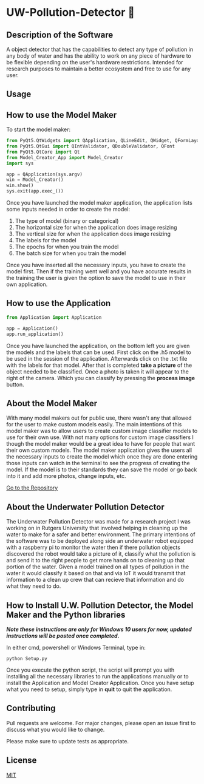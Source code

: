# UW-Pollution-Detector 🤿

## Description of the Software

A object detector that has the capabilities to detect any type of pollution in any body of water and has the ability to work on any piece of hardware to be flexible depending on the user's hardware restrictions. Intended for research purposes to maintain a better ecosystem and free to use for any user.

## Usage

## How to use the Model Maker

To start the model maker:
```Python
from PyQt5.QtWidgets import QApplication, QLineEdit, QWidget, QFormLayout, QPushButton, QComboBox, QTextEdit
from PyQt5.QtGui import QIntValidator, QDoubleValidator, QFont
from PyQt5.QtCore import Qt
from Model_Creator_App import Model_Creator
import sys

app = QApplication(sys.argv)
win = Model_Creator()
win.show()
sys.exit(app.exec_())
```

Once you have launched the model maker application, the application lists some inputs needed in order to create the model:

1. The type of model (binary or categorical)
2. The horizontal size for when the application does image resizing
3. The vertical size for when the application does image resizing
4. The labels for the model
5. The epochs for when you train the model
6. The batch size for when you train the model

Once you have inserted all the necessary inputs, you have to create the model first. Then if the training went well and you have accurate results in the training the user is given the option to save the model to use in their own application.

## How to use the Application

```Python
from Application import Application

app = Application()
app.run_application()
```

Once you have launched the application, on the bottom left you are given the models and the labels that can be used. First click on the .h5 model to be used in the session of the application. Afterwards click on the .txt file with the labels for that model. After that is completed **take a picture** of the object needed to be classified. Once a photo is taken it will appear to the right of the camera. Which you can classify by pressing the **process image** button.

## About the Model Maker

With many model makers out for public use, there wasn't any that allowed for the user to make custom models easily. The main intentions of this model maker was to allow users to create custom image classifier models to use for their own use. With not many options for custom image classifiers I though the model maker would be a great idea to have for people that want their own custom models. The model maker application gives the users all the necessary inputs to create the model which once they are done entering those inputs can watch in the terminal to see the progress of creating the model. If the model is to their standards they can save the model or go back into it and add more photos, change inputs, etc.

[Go to the Repository](https://github.com/KKanda900/Model-Maker)

## About the Underwater Pollution Detector

The Underwater Pollution Detector was made for a research project I was working on in Rutgers University that involved helping in cleaning up the water to make for a safer and better environment. The primary intentions of the software was to be deployed along side an underwater robot equipped with a raspberry pi to monitor the water then if there pollution objects discovered the robot would take a picture of it, classify what the pollution is and send it to the right people to get more hands on to cleaning up that portion of the water. Given a model trained on all types of pollution in the water it would classify it based on that and via IoT it would transmit that information to a clean up crew that can recieve that information and do what they need to do. 

## How to Install U.W. Pollution Detector, the Model Maker and the Python libraries

***Note these instructions are only for Windows 10 users for now, updated instructions will be posted once completed.***

In either cmd, powershell or Windows Terminal, type in:

```shell, sh, zsh, bash 
python Setup.py
```

Once you execute the python script, the script will prompt you with installing all the necessary libraries to run the applications manually or to install the Application and Model Creator Application. Once you have setup what you need to setup, simply type in **quit** to quit the application.

## Contributing
Pull requests are welcome. For major changes, please open an issue first to discuss what you would like to change.

Please make sure to update tests as appropriate.

## License
[MIT](https://choosealicense.com/licenses/mit/)
